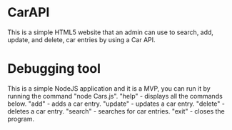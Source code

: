 # CarAPI
This is a simple HTML5 website that an admin can use to search, add, update, and delete, car entries by using a Car API.

# Debugging tool
This is a simple NodeJS application and it is a MVP, you can run it by running the command "node Cars.js".
"help" - displays all the commands below.
"add" - adds a car entry.
"update" - updates a car entry.
"delete" - deletes a car entry.
"search" - searches for car entries.
"exit" - closes the program.
